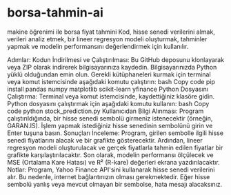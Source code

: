 # borsa-tahmin-ai
makine öğrenimi ile borsa fiyat tahmini
 Kod, hisse senedi verilerini almak, verileri analiz etmek, bir lineer regresyon modeli oluşturmak, tahminler yapmak ve modelin performansını değerlendirmek için kullanılır.

Adımlar:
Kodun İndirilmesi ve Çalıştırılması:
Bu GitHub deposunu klonlayarak veya ZIP olarak indirerek bilgisayarınıza kaydedin.
Bilgisayarınızda Python yüklü olduğundan emin olun.
Gerekli kütüphaneleri kurmak için terminal veya komut istemcisinde aşağıdaki komutu çalıştırın:
bash
Copy code
pip install pandas numpy matplotlib scikit-learn yfinance
Python Dosyasını Çalıştırma:
Terminal veya komut istemcisinde, kaydettiğiniz klasöre gidin.
Python dosyasını çalıştırmak için aşağıdaki komutu kullanın:
bash
Copy code
python stock_prediction.py
Kullanıcıdan Bilgi Alınması:
Program çalıştırıldığında, bir hisse senedi sembolü girmeniz istenecektir (örneğin, GARAN.IS).
İşlem yapmak istediğiniz hisse senedinin sembolünü girin ve Enter tuşuna basın.
Sonuçları İnceleme:
Program, girilen sembolle ilgili hisse senedi fiyatlarını alacak ve bir grafikte gösterecektir.
Ardından, lineer regresyon modeli oluşturulacak ve gerçek fiyatlarla tahmin edilen fiyatlar bir grafikte karşılaştırılacaktır.
Son olarak, modelin performansı ölçülecek ve MSE (Ortalama Kare Hatası) ve R² (R-kare) değerleri ekrana yazdırılacaktır.
Notlar:
Program, Yahoo Finance API'sini kullanarak hisse senedi verilerini alır. Bu nedenle, internet bağlantınızın olması gerekmektedir.
Eğer hisse sembolü yanlış veya mevcut olmayan bir sembolse, hata mesajı alacaksınız.

